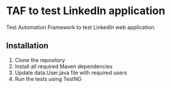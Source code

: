 # TAF to test LinkedIn application

Test Automation Framework to test LinkedIn web application.

## Installation

1. Clone the repository
2. Install all required Maven dependencies
3. Update data.User.java file with required users
4. Run the tests using TestNG
